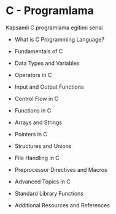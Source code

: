 # C - Programlama
Kapsamli C programlama egitimi serisi

- What is C Programming Language?

- Fundamentals of C

- Data Types and Variables

- Operators in C

- Input and Output Functions

- Control Flow in C

- Functions in C

- Arrays and Strings

- Pointers in C

- Structures and Unions

- File Handling in C

- Preprocessor Directives and Macros

- Advanced Topics in C

- Standard Library Functions

- Additional Resources and References
